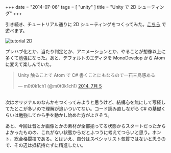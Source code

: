 +++
date = "2014-07-06"
tags = [ "unity" ]
title = "Unity で 2D シューティング"
+++

引き続き、チュートリアル通りに 2D シューティングをつくってみた。[こちら](/unity/Tutorial2D.html) で遊べます。

<!--more-->

![tutorial 2D](/my-images/entry/unity-2d.gif)

プレハブ化とか、当たり判定とか、アニメーションとか、やることが想像以上に多くて勉強になった。あと、デフォルトのエディタを MonoDevelop から Atom に変えて楽しんでいた。

<blockquote class="twitter-tweet" lang="ja"><p>Unity 触ることで Atom で C# 書くことにもなるので一石三鳥感ある</p>&mdash; m0t0k1ch1 (@m0t0k1ch1) <a href="https://twitter.com/m0t0k1ch1/statuses/485478509913993217">2014, 7月 5</a></blockquote>
<script async src="//platform.twitter.com/widgets.js" charset="utf-8"></script>

<br />
次はオリジナルのなんかをつくってみようと思うけど、結構心を無にして写経してたとこが多いので理解が追いついてない。コード読み直しながら C# の基礎くらいは勉強してから手を動かし始めた方がよさそう。

あと、今回は音とか画像とかの素材が全部揃ってる状態からスタートだったからよかったものの、これがない状態からだとふつうに考えてつらいと思う。ホント、総合格闘技である。とはいえ、自分はスペシャリスト気質ではないと思うので、その辺は抵抗持たずに精進したい。






